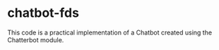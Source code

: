 # chatbot-fds
This code is a practical implementation of a Chatbot created using the Chatterbot module.

